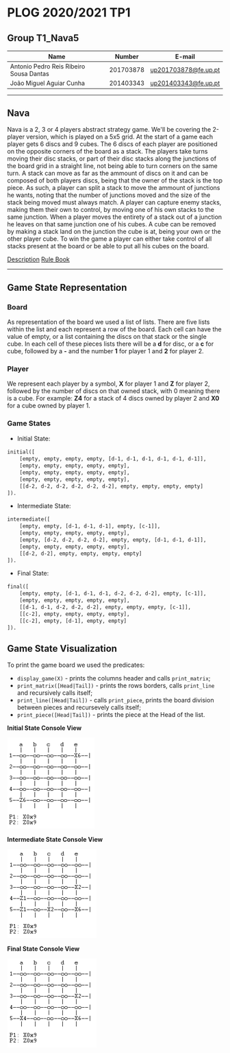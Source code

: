 # PLOG 2020/2021 TP1

## Group T1_Nava5
| Name | Number | E-mail |
| ----- | ----- | ----- |
| Antonio Pedro Reis Ribeiro Sousa Dantas | 201703878 | up201703878@fe.up.pt |
| João Miguel Aguiar Cunha | 201403343 | up201403343@fe.up.pt |

---

## Nava
Nava is a 2, 3 or 4 players abstract strategy game. We'll be covering the 2-player version, which is played on a 5x5 grid. At the start of a game each player gets 6 discs and 9 cubes. The 6 discs of each player are positioned on the opposite corners of the board as a stack. The players take turns moving their disc stacks, or part of their disc stacks along the junctions of the board grid in a straight line, not being able to turn corners on the same turn. A stack can move as far as the ammount of discs on it and can be composed of both players discs, being that the owner of the stack is the top piece. As such, a player can split a stack to move the ammount of junctions he wants, noting that the number of junctions moved and the size of the stack being moved must always match. A player can capture enemy stacks, making them their own to control, by moving one of his own stacks to the same junction. When a player moves the entirety of a stack out of a junction he leaves on that same junction one of his cubes. A cube can be removed by making a stack land on the junction the cube is at, being your own or the other player cube.
To win the game a player can either take control of all stacks present at the board or be able to put all his cubes on the board.

[Description](https://www.kickstarter.com/projects/yellowyetigames/nava-the-fast-playing-abstract-game/description?lang=en)
[Rule Book](https://drive.google.com/file/d/1qfZp_uDWRPxPU5U2lN-EGNDfEHkjha1u/view)

---

## Game State Representation

### Board
As representation of the board we used a list of lists. There are five lists within the list and each represent a row of the board. Each cell can have the value of empty, or a list containing the discs on that stack or the single cube. In each cell of these pieces lists there will be a **d** for disc, or a **c** for cube, followed by a **-** and the number **1** for player 1 and **2** for player 2.

### Player
We represent each player by a symbol, **X** for player 1 and **Z** for player 2, followed by the number of discs on that owned stack, with 0 meaning there is a cube. For example: **Z4** for a stack of 4 discs owned by player 2 and **X0** for a cube owned by player 1.

### Game States
- Initial State:

```
initial([
    [empty, empty, empty, empty, [d-1, d-1, d-1, d-1, d-1, d-1]],
    [empty, empty, empty, empty, empty],
    [empty, empty, empty, empty, empty],
    [empty, empty, empty, empty, empty],
    [[d-2, d-2, d-2, d-2, d-2, d-2], empty, empty, empty, empty]
]).
```

- Intermediate State:

```
intermediate([
    [empty, empty, [d-1, d-1, d-1], empty, [c-1]],
    [empty, empty, empty, empty, empty],
    [empty, [d-2, d-2, d-2, d-2], empty, empty, [d-1, d-1, d-1]],
    [empty, empty, empty, empty, empty],
    [[d-2, d-2], empty, empty, empty, empty]
]).
```

- Final State:

```
final([
    [empty, empty, [d-1, d-1, d-1, d-2, d-2, d-2], empty, [c-1]],
    [empty, empty, empty, empty, empty],
    [[d-1, d-1, d-2, d-2, d-2], empty, empty, empty, [c-1]],
    [[c-2], empty, empty, empty, empty],
    [[c-2], empty, [d-1], empty, empty]
]).
```

## Game State Visualization
To print the game board we used the predicates:
- `display_game(X)` - prints the columns header and calls `print_matrix`;
- `print_matrix([Head|Tail])` - prints the rows borders, calls `print_line` and recursively calls itself;
- `print_line([Head|Tail])` - calls `print_piece`, prints the board division between pieces and recursevely calls itself;
- `print_piece([Head|Tail])` - prints the piece at the Head of the list.

**Initial State Console View**

![initialState](img/initialState.png)

**Intermediate State Console View**

![intermediateState](img/intermediateState.png)

**Final State Console View**

![finalState](img/finalState.png)
